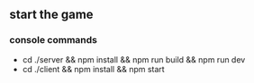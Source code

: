 ## start the game

### console commands

- cd ./server && npm install && npm run build && npm run dev
- cd ./client && npm install && npm start